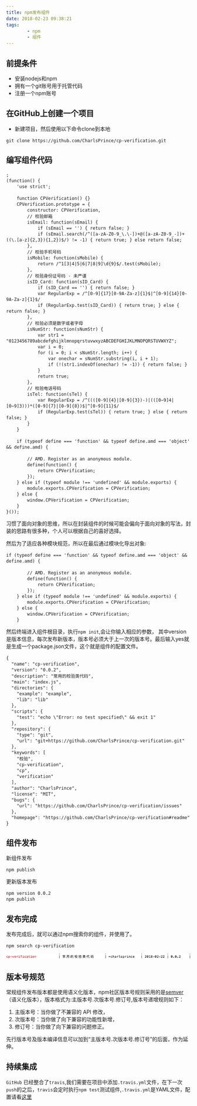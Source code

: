 ```yaml
---
title: npm发布组件
date: 2018-02-23 09:38:21
tags:
		- npm
		- 组件
---
```


## 前提条件
- 安装nodejs和npm
- 拥有一个git账号用于托管代码
- 注册一个npm账号

## 在GitHub上创建一个项目
- 新建项目，然后使用以下命令clone到本地

```
git clone https://github.com/CharlsPrince/cp-verification.git
```

<!-- more -->

## 编写组件代码
```
;
(function() {
	'use strict';

	function CPVerification() {}
	CPVerification.prototype = {
		constructor: CPVerification,
		// 校验邮箱
		isEmail: function(sEmail) {
			if (sEmail == '') { return false; }
			if (sEmail.search(/^([a-zA-Z0-9_\.\-])+@([a-zA-Z0-9_-])+((\.[a-z]{2,3}){1,2})$/) != -1) { return true; } else return false;
		},
		// 校验手机号码
		isMobile: function(sMobile) {
			return /^1[3|4|5|6|7|8|9]\d{9}$/.test(sMobile);
		},
		// 校验身份证号码 - 未严谨
		isID_Card: function(sID_Card) {
			if (sID_Card == '') { return false; }
			var RegularExp = /^[0-9]{17}[0-9A-Za-z]{1}$|^[0-9]{14}[0-9A-Za-z]{1}$/
			if (RegularExp.test(sID_Card)) { return true; } else { return false; }
		},
		// 校验必须是数字或者字母
		isNumStr: function(sNumStr) {
			var str1 = "0123456789abcdefghijklmnopqrstuvwxyzABCDEFGHIJKLMNOPQRSTUVWXYZ";
			var i = 0;
			for (i = 0; i < sNumStr.length; i++) {
				var onechar = sNumStr.substring(i, i + 1);
				if (!(str1.indexOf(onechar) != -1)) { return false; }
			}
			return true;
		},
		// 校验电话号码
		isTel: function(sTel) {
			var RegularExp = /^((([0-9]{4}|[0-9]{3})-)|(([0−9]4|[0−9]3)))*([0-9]{7}|[0-9]{8})$|^[0-9]{11}$/
			if (RegularExp.test(sTel)) { return true; } else { return false; }
		}
	}

	if (typeof define === 'function' && typeof define.amd === 'object' && define.amd) {

		// AMD. Register as an anonymous module.
		define(function() {
			return CPVerification;
		});
	} else if (typeof module !== 'undefined' && module.exports) {
		module.exports.CPVerification = CPVerification;
	} else {
		window.CPVerification = CPVerification;
	}
}());
```

习惯了面向对象的思维，所以在封装组件的时候可能会偏向于面向对象的写法，封装的思路有很多种，个人可以根据自己的喜好选择。

然后为了适应各种模块规范，所以在最后通过模块化导出对象:

```
if (typeof define === 'function' && typeof define.amd === 'object' && define.amd) {

		// AMD. Register as an anonymous module.
		define(function() {
			return CPVerification;
		});
	} else if (typeof module !== 'undefined' && module.exports) {
		module.exports.CPVerification = CPVerification;
	} else {
		window.CPVerification = CPVerification;
	}
```

然后终端进入组件根目录，执行`npm init`,会让你输入相应的参数，
其中version是版本信息，每次发布新版本，版本号必须大于上一次的版本号。最后输入yes就是生成一个package.json文件，这个就是组件的配置文件。

```
{
  "name": "cp-verification",
  "version": "0.0.2",
  "description": "常用的校验类代码",
  "main": "index.js",
  "directories": {
    "example": "example",
    "lib": "lib"
  },
  "scripts": {
    "test": "echo \"Error: no test specified\" && exit 1"
  },
  "repository": {
    "type": "git",
    "url": "git+https://github.com/CharlsPrince/cp-verification.git"
  },
  "keywords": [
    "校验",
    "cp-verification",
    "cp",
    "verification"
  ],
  "author": "CharlsPrince",
  "license": "MIT",
  "bugs": {
    "url": "https://github.com/CharlsPrince/cp-verification/issues"
  },
  "homepage": "https://github.com/CharlsPrince/cp-verification#readme"
}
```

## 组件发布
新组件发布
```
npm publish
```
更新版本发布
```
npm version 0.0.2
npm publish
```

## 发布完成
发布完成后，就可以通过npm搜索你的组件，并使用了。
```
npm search cp-verification
```
![搜索组件](npm发布组件/006tNc79gy1foq69vyn3gj30hw00i74c.jpg)

## 版本号规范
常规组件发布版本都是使用语义化版本，npm社区版本号规则采用的是[semver](https://semver.org/lang/zh-CN/)（语义化版本），版本格式为:主版本号.次版本号.修订号,版本号递增规则如下：

1.	主版本号：当你做了不兼容的 API 修改，
2.	次版本号：当你做了向下兼容的功能性新增，
3.	修订号：当你做了向下兼容的问题修正。

先行版本号及版本编译信息可以加到“主版本号.次版本号.修订号”的后面，作为延伸。

## 持续集成
`GitHub` 已经整合了`travis`,我们需要在项目中添加`.travis.yml`文件，在下一次`push`的之后，`travis`会定时执行`npm test`测试组件,`.travis.yml`是YAML文件，配置请看[这里](https://docs.travis-ci.com/user/languages/javascript-with-nodejs/)





